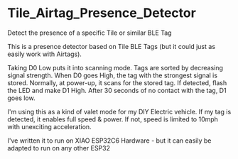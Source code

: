 # Tile_Airtag_Presence_Detector
Detect the presence of a specific Tile or similar BLE Tag

This is a presence detector based on Tile BLE Tags (but it could 
just as easily work with Airtags).

Taking D0 Low puts it into scanning mode.  Tags are sorted by decreasing
signal strength.  When D0 goes High, the tag with the strongest signal is stored.
Normally, at power-up, it scans for the stored tag.  If detected, flash the LED
and make D1 High.  After 30 seconds of no contact with the tag, D1 goes low.

I'm using this as a kind of valet mode for my DIY Electric vehicle.
If my tag is detected, it enables full speed & power.  If not, speed is limited to
10mph with unexciting acceleration.

I've written it to run on XIAO ESP32C6 Hardware - but it can easily be adapted to run on any other ESP32
